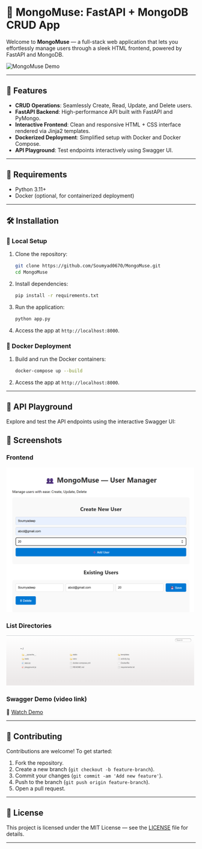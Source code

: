 # 🧠 MongoMuse: FastAPI + MongoDB CRUD App

Welcome to **MongoMuse** — a full-stack web application that lets you effortlessly manage users through a sleek HTML frontend, powered by FastAPI and MongoDB.

![MongoMuse Demo](https://via.placeholder.com/800x400.png?text=MongoMuse+Demo)

---

## 🚀 Features

* **CRUD Operations**: Seamlessly Create, Read, Update, and Delete users.
* **FastAPI Backend**: High-performance API built with FastAPI and PyMongo.
* **Interactive Frontend**: Clean and responsive HTML + CSS interface rendered via Jinja2 templates.
* **Dockerized Deployment**: Simplified setup with Docker and Docker Compose.
* **API Playground**: Test endpoints interactively using Swagger UI.

---

## 🧩 Requirements

* Python 3.11+
* Docker (optional, for containerized deployment)

---

## 🛠️ Installation

### 🔧 Local Setup

1. Clone the repository:

   ```bash
   git clone https://github.com/Soumyad0670/MongoMuse.git
   cd MongoMuse
   ```

2. Install dependencies:

   ```bash
   pip install -r requirements.txt
   ```

3. Run the application:

   ```bash
   python app.py
   ```

4. Access the app at `http://localhost:8000`.

### 🐳 Docker Deployment

1. Build and run the Docker containers:

   ```bash
   docker-compose up --build
   ```

2. Access the app at `http://localhost:8000`.

---

## 🧪 API Playground

Explore and test the API endpoints using the interactive Swagger UI:

## 📸 Screenshots

### Frontend
<img src="assets/frontend.png" alt="Frontend" width="500"/>

### List Directories
<img src="assets/list_directories.png" alt="List Directories" width="500"/>

### Swagger Demo (video link)
🎥 [Watch Demo](https://github.com/Soumyad0670/MongoMuse/blob/main/assets/swagger_demo.mkv)


---

## 🤝 Contributing

Contributions are welcome! To get started:

1. Fork the repository.
2. Create a new branch (`git checkout -b feature-branch`).
3. Commit your changes (`git commit -am 'Add new feature'`).
4. Push to the branch (`git push origin feature-branch`).
5. Open a pull request.

---

## 📄 License

This project is licensed under the MIT License — see the [LICENSE](LICENSE) file for details.

---
